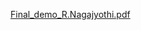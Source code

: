 [Final_demo_R.Nagajyothi.pdf](https://github.com/smartinternz02/SI-GuidedProject-657248-1703218613/files/13848873/Final_demo_R.Nagajyothi.pdf)
